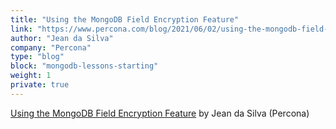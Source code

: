 ```yaml
---
title: "Using the MongoDB Field Encryption Feature"
link: "https://www.percona.com/blog/2021/06/02/using-the-mongodb-field-encryption-feature/"
author: "Jean da Silva"
company: "Percona"
type: "blog"
block: "mongodb-lessons-starting"
weight: 1
private: true
---
```


[Using the MongoDB Field Encryption Feature](https://www.percona.com/blog/2021/06/02/using-the-mongodb-field-encryption-feature/) by Jean da Silva (Percona)
